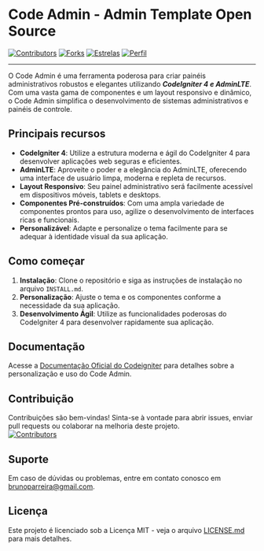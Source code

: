 # Code Admin - Admin Template Open Source
[![Contributors](https://img.shields.io/github/contributors/Brunin12/codeadmin)](https://github.com/Brunin12/codeadmin/graphs/contributors)
[![Forks](https://img.shields.io/github/forks/Brunin12/codeadmin)](https://github.com/Brunin12/codeadmin/network/members)
[![Estrelas](https://img.shields.io/github/stars/Brunin12/codeadmin)](https://github.com/Brunin12/codeadmin/stargazers)
[![Perfil](https://img.shields.io/badge/Brunin12-blue?style=flat-square&logo=github)](https://github.com/Brunin12)

---

O Code Admin é uma ferramenta poderosa para criar painéis administrativos robustos e elegantes utilizando <strong>*CodeIgniter 4 e AdminLTE*</strong>. Com uma vasta gama de componentes e um layout responsivo e dinâmico, o Code Admin simplifica o desenvolvimento de sistemas administrativos e painéis de controle.

## Principais recursos

- **CodeIgniter 4**: Utilize a estrutura moderna e ágil do CodeIgniter 4 para desenvolver aplicações web seguras e eficientes.
- **AdminLTE**: Aproveite o poder e a elegância do AdminLTE, oferecendo uma interface de usuário limpa, moderna e repleta de recursos.
- **Layout Responsivo**: Seu painel administrativo será facilmente acessível em dispositivos móveis, tablets e desktops.
- **Componentes Pré-construídos**: Com uma ampla variedade de componentes prontos para uso, agilize o desenvolvimento de interfaces ricas e funcionais.
- **Personalizável**: Adapte e personalize o tema facilmente para se adequar à identidade visual da sua aplicação.

## Como começar

1. **Instalação**: Clone o repositório e siga as instruções de instalação no arquivo `INSTALL.md`.
2. **Personalização**: Ajuste o tema e os componentes conforme a necessidade da sua aplicação.
3. **Desenvolvimento Ágil**: Utilize as funcionalidades poderosas do CodeIgniter 4 para desenvolver rapidamente sua aplicação.

## Documentação

Acesse a [Documentação Oficial do Codeigniter](https://https://codeigniter.com/) para detalhes sobre a personalização e uso do Code Admin.

## Contribuição

Contribuições são bem-vindas! Sinta-se à vontade para abrir issues, enviar pull requests ou colaborar na melhoria deste projeto.
<br>
[![Contributors](https://contrib.rocks/image?repo=Brunin12/codeadmin)](https://github.com/Brunin12/codeadmin/graphs/contributors)

## Suporte

Em caso de dúvidas ou problemas, entre em contato conosco em [brunoparreira@gmail.com](mailto:brunoparreira@gmail.com).

## Licença

Este projeto é licenciado sob a Licença MIT - veja o arquivo [LICENSE.md](LICENSE.md) para mais detalhes.

